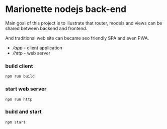 # Marionette nodejs back-end

Main goal of this project is to illustrate that router, models and views can be shared between backend and frontend.

And traditional web site can became seo friendly SPA and even PWA.

* */app* - client application
* */http* - web server


### build client
```
npm run build
```

### start web server
```
npm run http
```

### build and start
```
npm start
```
